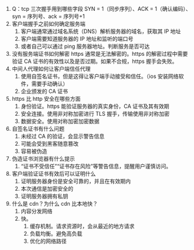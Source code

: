 1. Q：tcp 三次握手用到哪些字段
   SYN = 1（同步序列）、ACK = 1（确认编码）、syn = 序列号、ack = 序列号+1
2. 客户端握手之前如何确定服务端
   <!-- 无法确认。客户端是一步一步确认服务端的接受和发送状态的，在握手之前无法确定。 -->
   1. 客户端通常通过域名系统（DNS）解析服务器的域名，获取其 IP 地址
   2. 客户端需要知道服务器的 IP 地址和监听的端口号
   3. 或者自己可以通过 ping 服务器地址。判断服务是否可达
3. 没有服务端证书如何解密 https
   通常是无法解密的。https 的解密过程中需要验证 CA 证书的有效性以及是否过期。如果不合规，https 握手会失败。
4. 中间人代理如何让客户端信任代理
   1. 使用自签名证书，但是这得让客户端手动接受和信任。（ios 安装网络软件，需要手动确认）
   2. 企业颁发的 CA 证书
5. https 比 http 安全在哪些方面
   1. 身份验证。https 能验证服务器的真实身份，CA 证书及其有效期
   2. 安全连接。使用非对称加密进行 TLS 握手，传输使用非对称加密
   3. 数据安全。使用对称加密加密数据
6. 自签名证书有什么问题
   1. 未经过 CA 的验证，会显示警告信息
   2. 可能会受到黑客随意篡改
   3. 容易被伪造
7. 伪造证书浏览器有什么提示
   1. “证书不受信任”“证书存在风险”等警告信息，提醒用户谨慎访问。
8. 客户端验证证书有效后可以证明什么
   1. 证明服务器身份是安全可靠的，并且在有效期内
   2. 本次通信是加密安全的
   3. 证明服务器拥有私钥
9. 什么是 cdn？为什么 cdn 比本地快？
   1. 内容分发网络
   2. 快。
      1. 缓存机制。请求资源时，会从最近的地方请求
      2. 负载均衡。避免高负载
      3. 优化的网络路径
